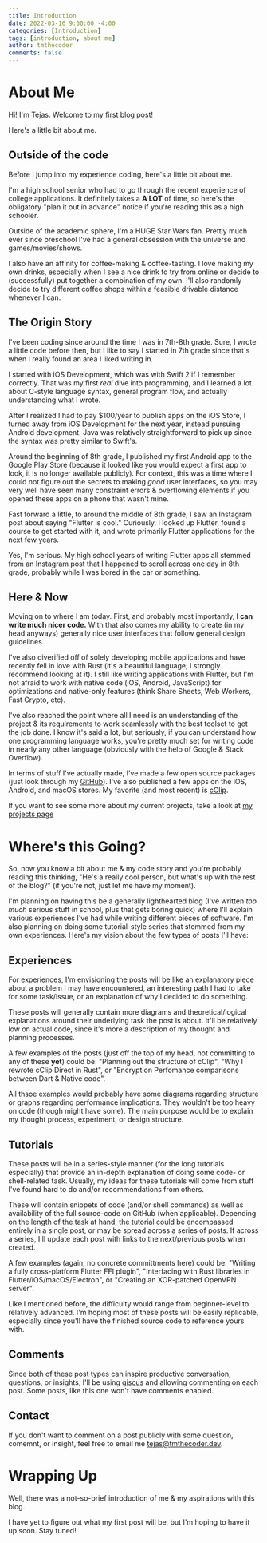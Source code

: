 ```yaml
---
title: Introduction
date: 2022-03-16 9:00:00 -4:00
categories: [Introduction]
tags: [introduction, about me]
author: tmthecoder
comments: false
---
```


# About Me

Hi! I'm Tejas. Welcome to my first blog post!

Here's a little bit about me.

## Outside of the code

Before I jump into my experience coding, here's a little bit about me.

I'm a high school senior who had to go through the recent experience of college applications. It definitely takes a **A LOT** of time, so here's the obligatory "plan it out in advance" notice if you're reading this as a high schooler.

Outside of the academic sphere, I'm a HUGE Star Wars fan. Prettly much ever since preschool I've had a general obsession with the universe and games/movies/shows.

I also have an affinity for coffee-making & coffee-tasting. I love making my own drinks, especially when I see a nice drink to try from online or decide to (successfully) put together a combination of my own. I'll also randomly decide to try different coffee shops within a feasible drivable distance whenever I can.

## The Origin Story

I've been coding since around the time I was in 7th-8th grade. Sure, I wrote a little code before then, but I like to say I started in 7th grade since that's when I really found an area I liked writing in.

I started with iOS Development, which was with Swift 2 if I remember correctly. That was my first _real_ dive into programming, and I learned a lot about C-style language syntax, general program flow, and actually understanding what I wrote.

After I realized I had to pay $100/year to publish apps on the iOS Store, I turned away from iOS Development for the next year, instead pursuing Android development. Java was relatively straightforward to pick up since the syntax was pretty similar to Swift's.

Around the beginning of 8th grade, I published my first Android app to the Google Play Store (because it looked like you would expect a first app to look, it is no longer available publicly). For context, this was a time where I could not figure out the secrets to making _good_ user interfaces, so you may very well have seen many constraint errors & overflowing elements if you opened these apps on a phone that wasn't mine.

Fast forward a little, to around the middle of 8th grade, I saw an Instagram post about saying "Flutter is cool." Curiously, I looked up Flutter, found a course to get started with it, and wrote primarily Flutter applications for the next few years.

Yes, I'm serious. My high school years of writing Flutter apps all stemmed from an Instagram post that I happened to scroll across one day in 8th grade, probably while I was bored in the car or something.

## Here & Now

Moving on to where I am today. First, and probably most importantly, **I can write much nicer code.** With that also comes my ability to create (in my head anyways) generally nice user interfaces that follow general design guidelines.

I've also diverified off of solely developing mobile applications and have recently fell in love with Rust (it's a beautiful language; I strongly recommend looking at it). I still like writing applications with Flutter, but I'm not afraid to work with native code (iOS, Android, JavaScript) for optimizations and native-only features (think Share Sheets, Web Workers, Fast Crypto, etc).

I've also reached the point where all I need is an understanding of the project & its requirements to work seamlessly with the best toolset to get the job done. I know it's said a lot, but seriously, if you can understand how one programming language works, you're pretty much set for writing code in nearly any other language (obviously with the help of Google & Stack Overflow).

In terms of stuff I've actually made, I've made a few open source packages (just look through my [GitHub](https://github.com/tmthecoder)). I've also published a few apps on the iOS, Android, and macOS stores. My favorite (and most recent) is [cClip](https://cclip.app/).

If you want to see some more about my current projects, take a look at [my projects page](https://tmthecoder.dev/#/projects/)

# Where's this Going?

So, now you know a bit about me & my code story and you're probably reading this thinking, "He's a really cool person, but what's up with the rest of the blog?" (if you're not, just let me have my moment).

I'm planning on having this be a generally lighthearted blog (I've written _too much_ serious stuff in school, plus that gets boring quick) where I'll explain various experiences I've had while writing different pieces of software. I'm also planning on doing some tutorial-style series that stemmed from my own experiences. Here's my vision about the few types of posts I'll have:

## Experiences

For experiences, I'm envisioning the posts will be like an explanatory piece about a problem I may have encountered, an interesting path I had to take for some task/issue, or an explanation of why I decided to do something.

These posts will generally contain more diagrams and theoretical/logical explanations around their underlying task the post is about. It'll be relatively low on actual code, since it's more a description of my thought and planning processes.

A few examples of the posts (just off the top of my head, not committing to any of these __yet__) could be: "Planning out the structure of cClip", "Why I rewrote cClip Direct in Rust", or "Encryption Perfomance comparisons between Dart & Native code".

All thsoe examples would probably have some diagrams regarding structure or graphs regarding performance implications. They wouldn't be too heavy on code (though might have some). The main purpose would be to explain my thought process, experiment, or design structure.

## Tutorials

These posts will be in a series-style manner (for the long tutorials especially) that provide an in-depth explanation of doing some code- or shell-related task. Usually, my ideas for these tutorials will come from stuff I've found hard to do and/or recommendations from others.

These will contain snippets of code (and/or shell commands) as well as availability of the full source-code on GitHub (when applicable). Depending on the length of the task at hand, the tutorial could be encompassed entirely in a single post, or may be spread across a series of posts. If across a series, I'll update each post with links to the next/previous posts when created.

A few examples (again, no concrete committments here) could be: "Writing a fully cross-platform Flutter FFI plugin", "Interfacing with Rust libraries in Flutter/iOS/macOS/Electron", or "Creating an XOR-patched OpenVPN server".

Like I mentioned before, the difficulty would range from beginner-level to relatively advanced. I'm hoping most of these posts will be easily replicable, especially since you'll have the finished source code to reference yours with.

## Comments

Since both of these post types can inspire productive conversation, questions, or insights, I'll be using [giscus](https://github.com/giscus/giscus) and allowing commenting on each post. Some posts, like this one won't have comments enabled.

## Contact

If you don't want to comment on a post publicly with some question, comemnt, or insight, feel free to email me [tejas@tmthecoder.dev](mailto:tejas@tmthecoder.dev).

# Wrapping Up

Well, there was a not-so-brief introduction of me & my aspirations with this blog.

I have yet to figure out what my first post will be, but I'm hoping to have it up soon. Stay tuned!
